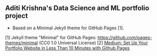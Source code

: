 ## Aditi Krishna's Data Science and ML portfolio project
- Based on a Minimal Jekyll theme for GitHub Pages [1].
  
[1] Jekyll theme "Minimal" for GitHub Pages: https://github.com/pages-themes/minimal (CC0 1.0 Universal License)
[2] [Medium: Set Up Your Portfolio Website in Less Than 10 Minutes with Github Pages](https://medium.com/@evanca/set-up-your-portfolio-website-in-less-than-10-minutes-with-github-pages-d0efa8ff56fd)
